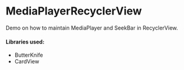 # MediaPlayerRecyclerView
Demo on how to maintain MediaPlayer and SeekBar in RecyclerView.

#### Libraries used:
- ButterKnife
- CardView